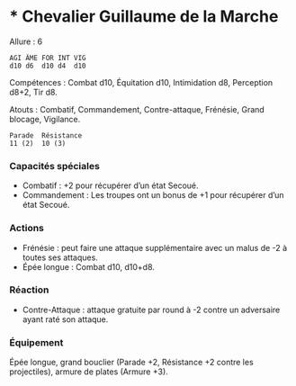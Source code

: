 # * Chevalier Guillaume de la Marche

Allure : 6


	AGI	ÂME	FOR	INT	VIG
	d10	d6	d10	d4	d10

Compétences : Combat d10, Équitation d10, Intimidation d8, Perception d8+2, Tir d8.

Atouts : Combatif, Commandement, Contre-attaque, Frénésie, Grand blocage, Vigilance.

	Parade	Résistance
	11 (2)	10 (3)

### Capacités spéciales

- Combatif : +2 pour récupérer d’un état Secoué.
- Commandement : Les troupes ont un bonus de +1 pour récupérer d’un état Secoué.

### Actions

- Frénésie : peut faire une attaque supplémentaire avec un malus de -2 à toutes ses attaques.
- Épée longue : Combat d10, d10+d8.

### Réaction 

- Contre-Attaque : attaque gratuite par round à -2 contre un adversaire ayant raté son attaque.

### Équipement
Épée longue, grand bouclier (Parade +2, Résistance +2 contre les projectiles), armure de plates (Armure +3).